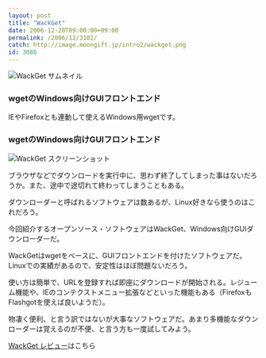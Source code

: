 ```yaml
---
layout: post
title: "WackGet"
date: 2006-12-20T09:00:00+09:00
permalink: /2006/12/3102/
catch: http://image.moongift.jp/intro2/wackget.png
id: 3086
---
```

 ![WackGet サムネイル](http://image.moongift.jp/intro2/wackget.t.png "WackGet サムネイル")
  

### wgetのWindows向けGUIフロントエンド
  
IEやFirefoxとも連動して使えるWindows用wgetです。  
<!--more-->  

### wgetのWindows向けGUIフロントエンド
  

![WackGet スクリーンショット](http://image.moongift.jp/intro2/wackget.png "WackGet スクリーンショット")

  

ブラウザなどでダウンロードを実行中に、思わず終了してしまった事はないだろうか。また、途中で途切れて終わってしまうこともある。

  

ダウンローダーと呼ばれるソフトウェアは数あるが、Linux好きなら使うのはこれだろう。

  

今回紹介するオープンソース・ソフトウェアはWackGet、Windows向けGUIダウンローダーだ。

  

WackGetはwgetをベースに、GUIフロントエンドを付けたソフトウェアだ。Linuxでの実績があるので、安定性はほぼ問題ないだろう。

  

使い方は簡単で、URLを登録すれば即座にダウンロードが開始される。レジューム機能や、IEのコンテクストメニュー拡張などといった機能もある（FirefoxもFlashgotを使えば良いようだ）。

  

物凄く便利、と言う訳ではないが大事なソフトウェアだ。あまり多機能なダウンローダーは覚えるのが不便、と言う方も一度試してみよう。

  

[WackGet レビュー](http://oss.moongift.jp/review/i-3106.html)はこちら

